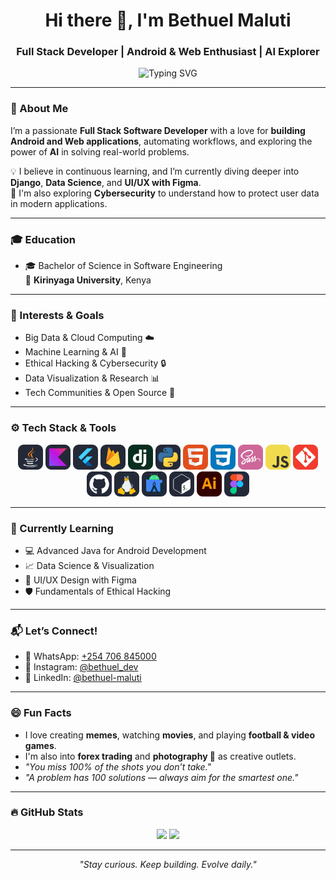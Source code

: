 <!-- Header -->
<h1 align="center">Hi there 👋, I'm Bethuel Maluti</h1>
<h3 align="center">Full Stack Developer | Android & Web Enthusiast | AI Explorer</h3>

<p align="center">
  <img src="https://readme-typing-svg.herokuapp.com?font=Fira+Code&weight=500&size=20&pause=1000&color=06D6A0&center=true&vCenter=true&width=440&lines=Building+Android+%26+Web+Apps;Exploring+AI+%26+Automation;Learning+Data+Science+%26+Cybersecurity" alt="Typing SVG" />
</p>

---

### 🚀 About Me

I’m a passionate **Full Stack Software Developer** with a love for **building Android and Web applications**, automating workflows, and exploring the power of **AI** in solving real-world problems.

💡 I believe in continuous learning, and I’m currently diving deeper into **Django**, **Data Science**, and **UI/UX with Figma**.  
🔐 I'm also exploring **Cybersecurity** to understand how to protect user data in modern applications.

---

### 🎓 Education

- 🎓 Bachelor of Science in Software Engineering  
  📍 **Kirinyaga University**, Kenya

---

### 🧠 Interests & Goals

- Big Data & Cloud Computing ☁️  
- Machine Learning & AI 🤖  
- Ethical Hacking & Cybersecurity 🔒  
- Data Visualization & Research 📊  
- Tech Communities & Open Source 🤝

---

### ⚙️ Tech Stack & Tools

<p align="center">
  <img src="icons/Java-Dark.svg" width="40" />
  <img src="icons/Kotlin-Dark.svg" width="40" />
  <img src="icons/Flutter-Dark.svg" width="40" />
  <img src="icons/Firebase-Dark.svg" width="40" />
  <img src="icons/Django.svg" width="40" />
  <img src="icons/Python-Dark.svg" width="40" />
  <img src="icons/HTML.svg" width="40" />
  <img src="icons/CSS.svg" width="40" />
  <img src="icons/Sass.svg" width="40" />
  <img src="icons/JavaScript.svg" width="40" />
  <img src="icons/Git.svg" width="40" />
  <img src="icons/Github-Dark.svg" width="40" />
  <img src="icons/Linux-Dark.svg" width="40" />
  <img src="icons/AndroidStudio-Dark.svg" width="40" />
  <img src="icons/Bash-Dark.svg" width="40" />
  <img src="icons/Illustrator.svg" width="40" />
  <img src="icons/Figma-Dark.svg" width="40" />
</p>

---

### 🌱 Currently Learning

- 💻 Advanced Java for Android Development  
- 📈 Data Science & Visualization  
- 🎨 UI/UX Design with Figma  
- 🛡️ Fundamentals of Ethical Hacking

---

### 📬 Let’s Connect!

- 📱 WhatsApp: [+254 706 845000](https://wa.me/254706845000)
- 📸 Instagram: [@bethuel_dev](https://www.instagram.com/_de_bliss_)
- 💼 LinkedIn: [@bethuel-maluti](https://ke.linkedin.com/in/bethuel-maluti-20aa57264)

---

### 😄 Fun Facts

- I love creating **memes**, watching **movies**, and playing **football & video games**.  
- I'm also into **forex trading** and **photography 📸** as creative outlets.  
- _"You miss 100% of the shots you don’t take."_  
- _"A problem has 100 solutions — always aim for the smartest one."_

---

### 🔥 GitHub Stats

<p align="center">
  <img src="https://github-readme-stats.vercel.app/api?username=Blissmal&show_icons=true&theme=radical" width="48%" />
  <img src="https://github-readme-streak-stats.herokuapp.com/?user=Blissmal&theme=radical" width="48%" />
</p>

---

<!-- Footer Quote -->
<p align="center">
  <em>"Stay curious. Keep building. Evolve daily."</em>
</p>
